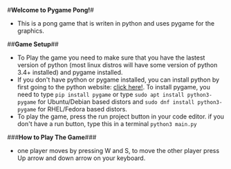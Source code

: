 #**Welcome to Pygame Pong!**#
- This is a pong game that is writen in python and uses pygame for the graphics.

##**Game Setup**##
- To Play the game you need to make sure that you have the lastest version of python (most linux distros will have some version of python 3.4+ installed) and pygame installed.
- If you don't have python or pygame installed, you can install python by first going to the python website: [click here!](https://https://www.python.org/). To install pygame, you need to type `pip install pygame` or type `sudo apt install python3-pygame` for Ubuntu/Debian based distors and `sudo dnf install python3-pygame` for RHEL/Fedora based distors.
- To play the game, press the run project button in your code editor. if you don't have a run button, type this in a terminal `python3 main.py` 

###**How to Play The Game**###
- one player moves by pressing W and S, to move the other player press Up arrow and down arrow on your keyboard. 
